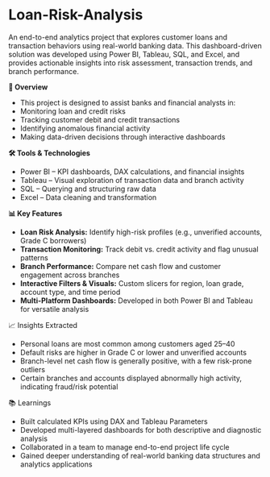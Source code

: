 # Loan-Risk-Analysis

An end-to-end analytics project that explores customer loans and transaction behaviors using real-world banking data. This dashboard-driven solution was developed using Power BI, Tableau, SQL, and Excel, and provides actionable insights into risk assessment, transaction trends, and branch performance.

**📌 Overview**
- This project is designed to assist banks and financial analysts in:
- Monitoring loan and credit risks
- Tracking customer debit and credit transactions
- Identifying anomalous financial activity
- Making data-driven decisions through interactive dashboards

**🛠️ Tools & Technologies**

- Power BI – KPI dashboards, DAX calculations, and financial insights
- Tableau – Visual exploration of transaction data and branch activity
- SQL – Querying and structuring raw data
- Excel – Data cleaning and transformation

**📊 Key Features**
- **Loan Risk Analysis:**
Identify high-risk profiles (e.g., unverified accounts, Grade C borrowers)
- **Transaction Monitoring:**
Track debit vs. credit activity and flag unusual patterns
- **Branch Performance:**
Compare net cash flow and customer engagement across branches
- **Interactive Filters & Visuals:**
Custom slicers for region, loan grade, account type, and time period
- **Multi-Platform Dashboards:**
Developed in both Power BI and Tableau for versatile analysis

📈 Insights Extracted
- Personal loans are most common among customers aged 25–40
- Default risks are higher in Grade C or lower and unverified accounts
- Branch-level net cash flow is generally positive, with a few risk-prone outliers
- Certain branches and accounts displayed abnormally high activity, indicating fraud/risk potential

📚 Learnings
- Built calculated KPIs using DAX and Tableau Parameters
- Developed multi-layered dashboards for both descriptive and diagnostic analysis
- Collaborated in a team to manage end-to-end project life cycle
- Gained deeper understanding of real-world banking data structures and analytics applications
